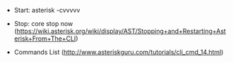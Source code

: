 


* Start: asterisk -cvvvvv

* Stop: core stop now
(https://wiki.asterisk.org/wiki/display/AST/Stopping+and+Restarting+Asterisk+From+The+CLI)


* Commands List (http://www.asteriskguru.com/tutorials/cli_cmd_14.html)
